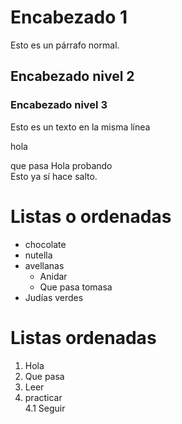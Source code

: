 # Encabezado 1

Esto es un párrafo normal.

## Encabezado nivel 2
### Encabezado nivel 3
Esto es 
un texto en 
la misma línea


hola

que pasa
 Hola probando  
 Esto ya sí hace salto.
 # Listas o ordenadas
 * chocolate
 * nutella
 * avellanas  
   * Anidar
   * Que pasa tomasa
* Judías verdes

# Listas ordenadas
 1. Hola
 2. Que pasa
 3. Leer
 4. practicar  
    4.1 Seguir
 